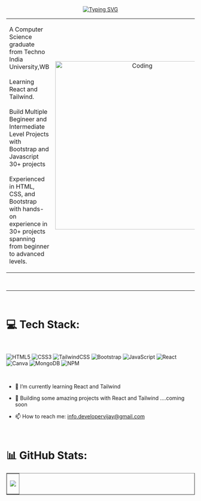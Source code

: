 <div align=center>
    <a href="https://git.io/typing-svg"><img src="https://readme-typing-svg.herokuapp.com?font=Fira+Code&duration=5000&pause=500&color=52F7EF&center=true&vCenter=true&width=500&lines=Hi!+I'm+Vijay+Kumar;Learning+Front-end+Developer" alt="Typing SVG" /></a>
</div>

<table align="center">
<tr border="none">
<td width="50%" align="left">
  
A Computer Science graduate from Techno India University,WB<br><br>
Learning React and Tailwind.<br>
<br>Build Multiple Begineer and Intermediate Level Projects with Bootstrap and Javascript 30+ projects 
<br><br> Experienced in HTML, CSS, and Bootstrap with hands-on experience in 30+ projects spanning from beginner to advanced levels.<br>

</td>
<td width="50%" align="center">
  <img align="center" alt="Coding" width="450" src="https://repository-images.githubusercontent.com/588181932/e36ec678-7984-4cdd-8e4c-a3932772ff8e">
  </td>
</tr>
</table>
<br>
<hr>
<br>

# 💻 Tech Stack:
<br>

![HTML5](https://img.shields.io/badge/html5-%23E34F26.svg?style=for-the-badge&logo=html5&logoColor=white) ![CSS3](https://img.shields.io/badge/css3-%231572B6.svg?style=for-the-badge&logo=css3&logoColor=white) ![TailwindCSS](https://img.shields.io/badge/tailwindcss-%2338B2AC.svg?style=for-the-badge&logo=tailwind-css&logoColor=white) ![Bootstrap](https://img.shields.io/badge/bootstrap-%23563D7C.svg?style=for-the-badge&logo=bootstrap&logoColor=white) ![JavaScript](https://img.shields.io/badge/javascript-%23323330.svg?style=for-the-badge&logo=javascript&logoColor=%23F7DF1E) ![React](https://img.shields.io/badge/react-%2320232a.svg?style=for-the-badge&logo=react&logoColor=%2361DAFB) ![Canva](https://img.shields.io/badge/Canva-%2300C4CC.svg?style=for-the-badge&logo=Canva&logoColor=white) 
![MongoDB](https://img.shields.io/badge/MongoDB-%234ea94b.svg?style=for-the-badge&logo=mongodb&logoColor=white)
![NPM](https://img.shields.io/badge/NPM-%23CB3837.svg?style=for-the-badge&logo=npm&logoColor=white)

<br>

- 🌱 I’m currently learning React and Tailwind 
- 🏢 Building some amazing projects with React and Tailwind ....coming soon
- 📫 How to reach me: info.developervijay@gmail.com

  <br>


# 📊 GitHub Stats:
<table align="center" border="none">
<tr border="none">
<td>
    
  ![](https://github-readme-stats.vercel.app/api?username=devvijayk&theme=dark&hide_border=false&include_all_commits=false&count_private=false)
    
</td>

</tr>
</table>
